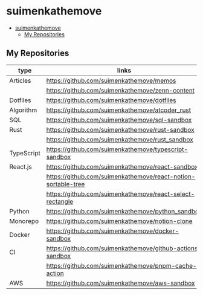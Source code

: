 # suimenkathemove

- [suimenkathemove](#suimenkathemove)
  - [My Repositories](#my-repositories)

## My Repositories

| type       | links                                                           |
| ---------- | --------------------------------------------------------------- |
| Articles   | <https://github.com/suimenkathemove/memos>                      |
|            | <https://github.com/suimenkathemove/zenn-content>               |
| Dotfiles   | <https://github.com/suimenkathemove/dotfiles>                   |
| Algorithm  | <https://github.com/suimenkathemove/atcoder_rust>               |
| SQL        | <https://github.com/suimenkathemove/sql-sandbox>                |
| Rust       | <https://github.com/suimenkathemove/rust-sandbox>               |
|            | <https://github.com/suimenkathemove/rust_sandbox>               |
| TypeScript | <https://github.com/suimenkathemove/typescript-sandbox>         |
| React.js   | <https://github.com/suimenkathemove/react-sandbox>              |
|            | <https://github.com/suimenkathemove/react-notion-sortable-tree> |
|            | <https://github.com/suimenkathemove/react-select-rectangle>     |
| Python     | <https://github.com/suimenkathemove/python_sandbox>             |
| Monorepo   | <https://github.com/suimenkathemove/notion-clone>               |
| Docker     | <https://github.com/suimenkathemove/docker-sandbox>             |
| CI         | <https://github.com/suimenkathemove/github-actions-sandbox>     |
|            | <https://github.com/suimenkathemove/pnpm-cache-action>          |
| AWS        | <https://github.com/suimenkathemove/aws-sandbox>                |
